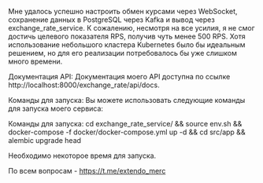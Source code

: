 Мне удалось успешно настроить обмен курсами через WebSocket, сохранение данных в PostgreSQL через Kafka и вывод через
exchange_rate_service. К сожалению, несмотря на все усилия, я не смог достичь целевого показателя
RPS, получив чуть менее 500 RPS. Хотя использование небольшого кластера Kubernetes было бы идеальным решением, но для
его
реализации потребовалось бы уже слишком много времени.

Документация API:
Документация моего API доступна по ссылке http://localhost:8000/exchange_rate/api/docs.

Команды для запуска:
Вы можете использовать следующие команды для запуска моего сервиса:

Команды для запуска:
cd exchange_rate_service/ && source env.sh && docker-compose -f docker/docker-compose.yml up -d && cd src/app && alembic
upgrade head

Необходимо некоторое время для запуска.

По всем вопросам - https://t.me/extendo_merc
